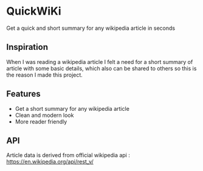 
# QuickWiKi

Get a quick and short summary for any wikipedia article in seconds

## Inspiration

When I was reading a wikipedia article I felt a need for a short summary of article with some basic details, which also can be shared to others so this is the reason I made this project.

## Features

- Get a short summary for any wikipedia article
- Clean and modern look
- More reader friendly

## API

Article data is derived from official wikipedia api : https://en.wikipedia.org/api/rest_v/
